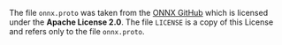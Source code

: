 The file `onnx.proto` was taken from the [ONNX GitHub](https://github.com/onnx/onnx "ONNX GitHub") which is licensed under the **Apache License 2.0**. The file `LICENSE` is a copy of this License and refers only to the file `onnx.proto`.
